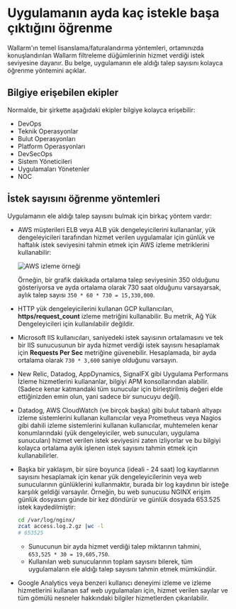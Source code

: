 # Uygulamanın ayda kaç istekle başa çıktığını öğrenme

Wallarm'ın temel lisanslama/faturalandırma yöntemleri, ortamınızda konuşlandırılan Wallarm filtreleme düğümlerinin hizmet verdiği istek seviyesine dayanır. Bu belge, uygulamanın ele aldığı talep sayısını kolayca öğrenme yöntemini açıklar.

## Bilgiye erişebilen ekipler

Normalde, bir şirkette aşağıdaki ekipler bilgiye kolayca erişebilir:

* DevOps
* Teknik Operasyonlar
* Bulut Operasyonları
* Platform Operasyonları
* DevSecOps
* Sistem Yöneticileri
* Uygulamaları Yönetenler
* NOC

## İstek sayısını öğrenme yöntemleri

Uygulamanın ele aldığı talep sayısını bulmak için birkaç yöntem vardır:

* AWS müşterileri ELB veya ALB yük dengeleyicilerini kullananlar, yük dengeleyicileri tarafından hizmet verilen uygulamalar için günlük ve haftalık istek seviyesini tahmin etmek için AWS izleme metriklerini kullanabilir:

    ![AWS izleme örneği](../../images/operation/aws-requests-example.png)

    Örneğin, bir grafik dakikada ortalama talep seviyesinin 350 olduğunu gösteriyorsa ve ayda ortalama olarak 730 saat olduğunu varsayarsak, aylık talep sayısı `350 * 60 * 730 = 15,330,000`.

* HTTP yük dengeleyicilerini kullanan GCP kullanıcıları, **https/request_count** izleme metriğini kullanabilir. Bu metrik, Ağ Yük Dengeleyicileri için kullanılabilir değildir.
* Microsoft IIS kullanıcıları, saniyedeki istek sayısının ortalamasını ve tek bir IIS sunucusunun bir ayda hizmet verdiği istek sayısını hesaplamak için **Requests Per Sec** metriğine güvenebilir. Hesaplamada, bir ayda ortalama olarak `730 * 3,600` saniye olduğunu varsayın.
* New Relic, Datadog, AppDynamics, SignalFX gibi Uygulama Performans İzleme hizmetlerini kullananlar, bilgiyi APM konsollarından alabilir. (Sadece kenar katmandaki tüm sunucular için birleştirilmiş değeri elde ettiğinizden emin olun, yani sadece bir sunucuyu değil).
* Datadog, AWS CloudWatch (ve birçok başka) gibi bulut tabanlı altyapı izleme sistemlerini kullanan kullanıcılar veya Prometheus veya Nagios gibi dahili izleme sistemlerini kullanan kullanıcılar, muhtemelen kenar konumlarındaki (yük dengeleyiciler, web sunucuları, uygulama sunucuları) hizmet verilen istek seviyesini zaten izliyorlar ve bu bilgiyi kolayca ortalama aylık işlenen istek sayısını tahmin etmek için kullanabilirler.
* Başka bir yaklaşım, bir süre boyunca (ideali - 24 saat) log kayıtlarının sayısını hesaplamak için kenar yük dengeleyicilerinin veya web sunucularının günlüklerini kullanmaktır, burada bir log kaydının bir isteğe karşılık geldiği varsayılır. Örneğin, bu web sunucusu NGINX erişim günlük dosyasını günde bir kez döndürür ve günlük dosyada 653.525 istek kaydedilmiştir:

    ```bash
    cd /var/log/nginx/
    zcat access.log.2.gz |wc -l
    # 653525
    ```

    * Sunucunun bir ayda hizmet verdiği talep miktarının tahmini, `653,525 * 30 = 19,605,750`.
    * Kullanılan web sunucularının toplam sayısını bilerek, tüm uygulamaların ele aldığı talep sayısını tahmin etmek mümkündür.

* Google Analytics veya benzeri kullanıcı deneyimi izleme ve izleme hizmetlerini kullanan saf web uygulamaları için, hizmet verilen sayılar ve tüm gömülü nesneler hakkındaki bilgiler hizmetlerden çıkarılabilir.